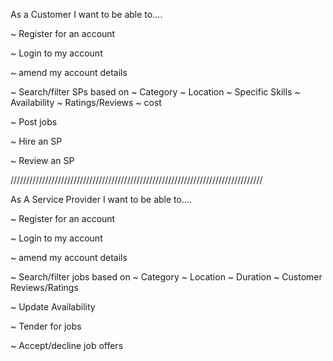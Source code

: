 As a Customer I want to be able to....

~ Register for an account

~ Login to my account

~ amend my account details

~ Search/filter SPs based on
  ~ Category
  ~ Location
  ~ Specific Skills
  ~ Availability
  ~ Ratings/Reviews
  ~ cost

~ Post jobs

~ Hire an SP

~ Review an SP

////////////////////////////////////////////////////////////////////////////////

As A Service Provider I want to be able to....

~ Register for an account

~ Login to my account

~ amend my account details

~ Search/filter jobs based on
  ~ Category
  ~ Location
  ~ Duration
  ~ Customer Reviews/Ratings

~ Update Availability

~ Tender for jobs

~ Accept/decline job offers

